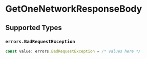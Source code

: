 # GetOneNetworkResponseBody


## Supported Types

### `errors.BadRequestException`

```typescript
const value: errors.BadRequestException = /* values here */
```

